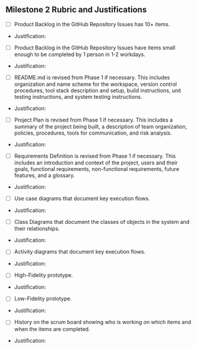 ## Milestone 2 Rubric and Justifications

- [ ] Product Backlog in the GitHub Repository Issues has 10+ items.
- Justification:

- [ ] Product Backlog in the GitHub Repository Issues have items small enough to be completed  by 1 person in 1-2 workdays.
- Justification:

- [ ] README.md is revised from Phase 1 if necessary. This includes organization and name scheme for the workspace, version control procedures, tool stack description and setup, build instructions, unit testing instructions, and system testing instructions.
- Justification:

- [ ] Project Plan is revised from Phase 1 if necessary. This includes a summary of the project being built, a description of team organization, policies, procedures, tools for communication, and risk analysis.
- Justification:

- [ ] Requirements Definition is revised from Phase 1 if necessary. This includes an introduction and context of the project, users and their goals, functional requirements, non-functional requirements, future features, and a glossary.
- Justification:

- [ ] Use case diagrams that document key execution flows.
- Justification:

- [ ] Class Diagrams that document the classes of objects in the system and their relationships.
- Justification:

- [ ] Activity diagrams that document key execution flows.
- Justification:

- [ ] High-Fidelity prototype.
- Justification:

- [ ] Low-Fidelity prototype.
- Justification:

- [ ] History on the scrum board showing who is working on which items and when the items are completed.
- Justification:

